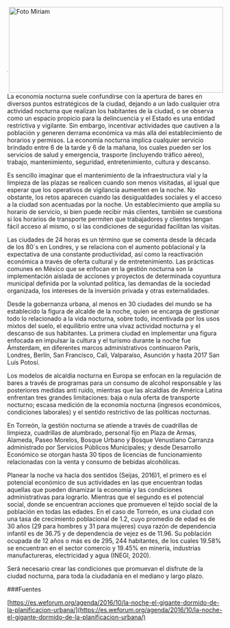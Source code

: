 
<p>
   <a title="ir a Otras Publicaciones" href="http://www.trcimplan.gob.mx/autores/miriam-janeth-gonzalez-quintana.html"><img class="img-responsive contenido-imagen" src="../imagenes/128/lic-miriam-janeth-gonzalez-quintana-top2.png" align="right" alt="Foto Miriam" width="500" height="200"></a>

</p>

</br></br></br></br></br></br></br></br>

---

La economía nocturna suele confundirse con la apertura de bares en diversos puntos estratégicos de la ciudad, dejando a un lado cualquier otra actividad nocturna que realizan los habitantes de la ciudad, o se observa como un espacio propicio para la delincuencia y el Estado es una entidad restrictiva y vigilante. Sin embargo, incentivar actividades que cautiven a la población y generen derrama económica va más allá del establecimiento de horarios y permisos. La economía nocturna implica cualquier servicio brindado entre 6 de la tarde y 6 de la mañana, los cuales pueden ser los servicios de salud y emergencia, trasporte (incluyendo tráfico aéreo), trabajo, mantenimiento, seguridad, entretenimiento, cultura y descanso.

Es sencillo imaginar que el mantenimiento de la infraestructura vial y la limpieza de las plazas se realicen cuando son menos visitadas, al igual que esperar que los operativos de vigilancia aumenten en la noche. No obstante, los retos aparecen cuando las desigualdades sociales y el acceso a la ciudad son acentuadas por la noche. Un establecimiento que amplía su horario de servicio, si bien puede recibir más clientes, también se cuestiona si los horarios de transporte permiten que trabajadores y clientes tengan fácil acceso al mismo, o si las condiciones de seguridad facilitan las visitas.

Las ciudades de 24 horas es un término que se comenta desde la década de los 80´s en Londres, y se relaciona con el aumento poblacional y la expectativa de una constante productividad, así como la reactivación económica a través de oferta cultural y de entretenimiento. Las prácticas comunes en México que se enfocan en la gestión nocturna son la implementación aislada de acciones y proyectos de determinada coyuntura municipal definida por la voluntad política, las demandas de la sociedad organizada, los intereses de la inversión privada y otras externalidades.

Desde la gobernanza urbana, al menos en 30 ciudades del mundo se ha establecido la figura de alcalde de la noche, quien se encarga de gestionar todo lo relacionado a la vida nocturna, sobre todo, incentivada por los usos mixtos del suelo, el equilibrio entre una vivaz actividad nocturna y el descanso de sus habitantes. La primera ciudad en implementar una figura enfocada en impulsar la cultura y el turismo durante la noche fue Ámsterdam, en diferentes marcos administrativos continuaron París, Londres, Berlín, San Francisco, Cali, Valparaíso, Asunción y hasta 2017 San Luís Potosí.

Los modelos de alcaldía nocturna en Europa se enfocan en la regulación de bares a través de programas para un consumo de alcohol responsable y las posteriores medidas anti ruido, mientras que las alcaldías de América Latina enfrentan tres grandes limitaciones: baja o nula oferta de transporte nocturno; escasa medición de la economía nocturna (ingresos económicos, condiciones laborales) y el sentido restrictivo de las políticas nocturnas.

En Torreón, la gestión nocturna se atiende a través de cuadrillas de limpieza, cuadrillas de alumbrado, personal fijo en Plaza de Armas, Alameda, Paseo Morelos, Bosque Urbano y Bosque Venustiano Carranza administrado por Servicios Públicos Municipales; y desde Desarrollo Económico se otorgan hasta 30 tipos de licencias de funcionamiento relacionadas con la venta y consumo de bebidas alcohólicas.

Planear la noche va hacia dos sentidos (Seijas, 2016)1, el primero es el potencial económico de sus actividades en las que encuentran todas aquellas que pueden dinamizar la economía y las condiciones administrativas para lograrlo. Mientras que el segundo es el potencial social, donde se encuentran acciones que promueven el tejido social de la población en todas las edades. En el caso de Torreón, es una ciudad con una tasa de crecimiento poblacional de 1.2, cuyo promedio de edad es de 30 años (29 para hombres y 31 para mujeres) cuya razón de dependencia infantil es de 36.75 y de dependencia de vejez es de 11.96. Su población ocupada de 12 años o más es de 295, 244 habitantes, de los cuales 19.58% se encuentran en el sector comercio y 19.45% en minería, industrias manufactureras, electricidad y agua (INEGI, 2020).

Será necesario crear las condiciones que promuevan el disfrute de la ciudad nocturna, para toda la ciudadanía en el mediano y largo plazo.

###Fuentes

[https://es.weforum.org/agenda/2016/10/la-noche-el-gigante-dormido-de-la-planificacion-urbana/](https://es.weforum.org/agenda/2016/10/la-noche-el-gigante-dormido-de-la-planificacion-urbana/)
